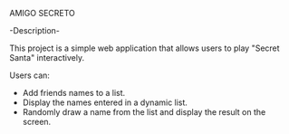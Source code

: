 AMIGO SECRETO

-Description-

This project is a simple web application that allows users to play "Secret Santa" interactively.

Users can:

- Add friends names to a list.
- Display the names entered in a dynamic list.
- Randomly draw a name from the list and display the result on the screen.
